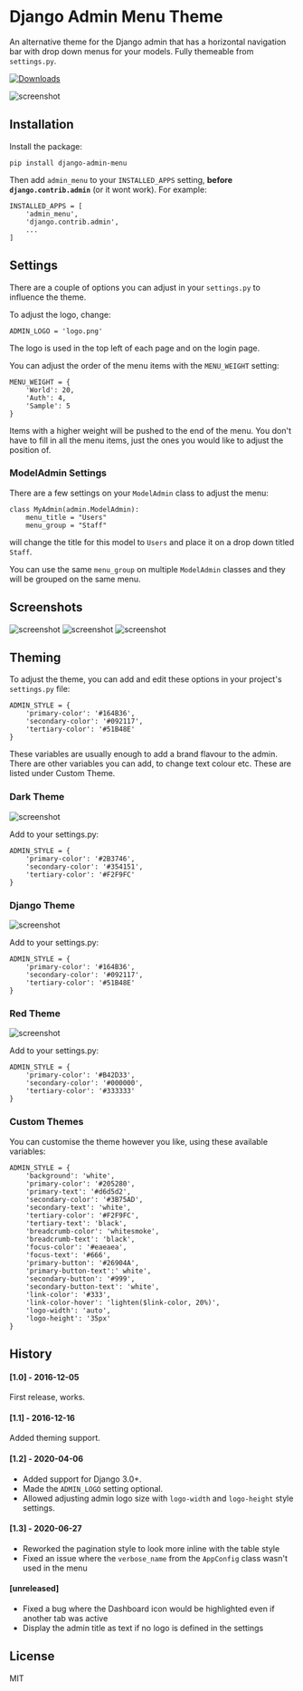 # Django Admin Menu Theme

An alternative theme for the Django admin that has a horizontal navigation bar with drop down menus for your models. Fully themeable from `settings.py`.

[![Downloads](https://pepy.tech/badge/django-admin-menu)](https://pepy.tech/project/django-admin-menu)

![screenshot](screenshots/drop-down.png)

## Installation

Install the package:

```
pip install django-admin-menu
```

Then add `admin_menu` to your `INSTALLED_APPS` setting, **before `django.contrib.admin`** (or it wont work). For example:

```
INSTALLED_APPS = [
    'admin_menu',
    'django.contrib.admin',
    ...
]
```

## Settings

There are a couple of options you can adjust in your `settings.py` to influence the theme.

To adjust the logo, change:
```
ADMIN_LOGO = 'logo.png'
```

The logo is used in the top left of each page and on the login page.

You can adjust the order of the menu items with the `MENU_WEIGHT` setting:

```
MENU_WEIGHT = {
    'World': 20,
    'Auth': 4,
    'Sample': 5
}
```

Items with a higher weight will be pushed to the end of the menu. You don't have to fill in all the menu items, just the ones you would like to adjust the position of.

### ModelAdmin Settings

There are a few settings on your `ModelAdmin` class to adjust the menu:

```
class MyAdmin(admin.ModelAdmin):
    menu_title = "Users"
    menu_group = "Staff"
```

will change the title for this model to `Users` and place it on a drop down titled `Staff`.

You can use the same `menu_group` on multiple `ModelAdmin` classes and they will be grouped on the same menu.

## Screenshots

![screenshot](screenshots/login.png)
![screenshot](screenshots/form.png)
![screenshot](screenshots/drop-down.png)

## Theming

To adjust the theme, you can add and edit these options in your project's `settings.py` file:

```
ADMIN_STYLE = {
    'primary-color': '#164B36',
    'secondary-color': '#092117',
    'tertiary-color': '#51B48E'
}
```

These variables are usually enough to add a brand flavour to the admin. There are other variables you can add, to change text colour etc. These are listed under Custom Theme.

### Dark Theme

![screenshot](screenshots/ui-dark.png)

Add to your settings.py:

```
ADMIN_STYLE = {
    'primary-color': '#2B3746',
    'secondary-color': '#354151',
    'tertiary-color': '#F2F9FC'
}
```

### Django Theme

![screenshot](screenshots/ui-green.png)

Add to your settings.py:

```
ADMIN_STYLE = {
    'primary-color': '#164B36',
    'secondary-color': '#092117',
    'tertiary-color': '#51B48E'
}
```

### Red Theme

![screenshot](screenshots/ui-red.png)

Add to your settings.py:

```
ADMIN_STYLE = {
    'primary-color': '#B42D33',
    'secondary-color': '#000000',
    'tertiary-color': '#333333'
}
```

### Custom Themes

You can customise the theme however you like, using these available variables:

```
ADMIN_STYLE = {
    'background': 'white',
    'primary-color': '#205280',
    'primary-text': '#d6d5d2',
    'secondary-color': '#3B75AD',
    'secondary-text': 'white',
    'tertiary-color': '#F2F9FC',
    'tertiary-text': 'black',
    'breadcrumb-color': 'whitesmoke',
    'breadcrumb-text': 'black',
    'focus-color': '#eaeaea',
    'focus-text': '#666',
    'primary-button': '#26904A',
    'primary-button-text':' white',
    'secondary-button': '#999',
    'secondary-button-text': 'white',
    'link-color': '#333',
    'link-color-hover': 'lighten($link-color, 20%)',
    'logo-width': 'auto',
    'logo-height': '35px'
}
```

## History

#### [1.0] - 2016-12-05
First release, works.

#### [1.1] - 2016-12-16
Added theming support.

#### [1.2] - 2020-04-06
* Added support for Django 3.0+.
* Made the `ADMIN_LOGO` setting optional.
* Allowed adjusting admin logo size with `logo-width` and `logo-height` style settings.

#### [1.3] - 2020-06-27
* Reworked the pagination style to look more inline with the table style
* Fixed an issue where the `verbose_name` from the `AppConfig` class wasn't used in the menu

#### [unreleased]
* Fixed a bug where the Dashboard icon would be highlighted even if another tab was active
* Display the admin title as text if no logo is defined in the settings

## License

MIT
